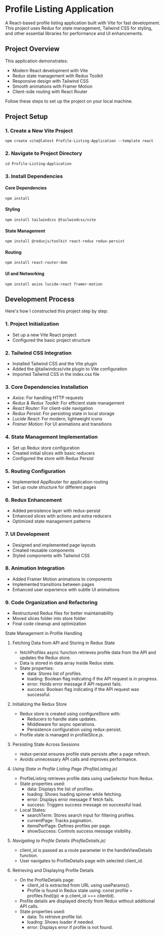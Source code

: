 # Profile Listing Application

A React-based profile listing application built with Vite for fast development. This project uses Redux for state management, Tailwind CSS for styling, and other essential libraries for performance and UI enhancements.

## Project Overview

This application demonstrates:
- Modern React development with Vite
- Redux state management with Redux Toolkit
- Responsive design with Tailwind CSS
- Smooth animations with Framer Motion
- Client-side routing with React Router


Follow these steps to set up the project on your local machine.  

## Project Setup  

### 1. Create a New Vite Project  
```
npm create vite@latest Profile-Listing-Application --template react
```

### 2. Navigate to Project Directory  
```
cd Profile-Listing-Application
```

### 3. Install Dependencies  

#### Core Dependencies  
```
npm install
```

#### Styling  
```
npm install tailwindcss @tailwindcss/vite
```

#### State Management  
```
npm install @reduxjs/toolkit react-redux redux-persist
```

#### Routing  
```
npm install react-router-dom
```

#### UI and Networking  


```
npm install axios lucide-react framer-motion

```

## Development Process

Here's how I constructed this project step by step:

### 1. Project Initialization
- Set up a new Vite React project
- Configured the basic project structure

### 2. Tailwind CSS Integration
- Installed Tailwind CSS and the Vite plugin
- Added the @tailwindcss/vite plugin to Vite configuration
- Imported Tailwind CSS in the index.css file

### 3. Core Dependencies Installation
- *Axios*: For handling HTTP requests
- *Redux & Redux Toolkit*: For efficient state management
- *React Router*: For client-side navigation
- *Redux Persist*: For persisting state in local storage
- *Lucide React*: For modern, lightweight icons
- *Framer Motion*: For UI animations and transitions

### 4. State Management Implementation
- Set up Redux store configuration
- Created initial slices with basic reducers
- Configured the store with Redux Persist

### 5. Routing Configuration
- Implemented AppRouter for application routing
- Set up route structure for different pages

### 6. Redux Enhancement
- Added persistence layer with redux-persist
- Enhanced slices with actions and extra reducers
- Optimized state management patterns

### 7. UI Development
- Designed and implemented page layouts
- Created reusable components
- Styled components with Tailwind CSS

### 8. Animation Integration
- Added Framer Motion animations to components
- Implemented transitions between pages
- Enhanced user experience with subtle UI animations

### 9. Code Organization and Refactoring
- Restructured Redux files for better maintainability
- Moved slices folder into store folder
- Final code cleanup and optimization

State Management in Profile Handling

1. Fetching Data from API and Storing in Redux State

   - fetchProfiles async function retrieves profile data from the API and updates the Redux store.
   - Data is stored in data array inside Redux state.
   - State properties:
     - data: Stores list of profiles.
     - loading: Boolean flag indicating if the API request is in progress.
     - error: Holds error message if API request fails.
     - success: Boolean flag indicating if the API request was successful.

2. Initializing the Redux Store

   - Redux store is created using configureStore with:
     - Reducers to handle state updates.
     - Middleware for async operations.
     - Persistence configuration using redux-persist.
   - Profile state is managed in profileSlice.js.

3. Persisting State Across Sessions

   - redux-persist ensures profile state persists after a page refresh.
   - Avoids unnecessary API calls and improves performance.

4. _Using State in Profile Listing Page (ProfileListing.js)_

   - ProfileListing retrieves profile data using useSelector from Redux.
   - State properties used:
     - data: Displays the list of profiles.
     - loading: Shows loading spinner while fetching.
     - error: Displays error message if fetch fails.
     - success: Triggers success message on successful load.
   - Local States:
     - searchTerm: Stores search input for filtering profiles.
     - currentPage: Tracks pagination.
     - itemsPerPage: Defines profiles per page.
     - showSuccess: Controls success message visibility.

5. _Navigating to Profile Details (ProfileDetails.js)_

   - client_id is passed as a route parameter in the handleViewDetails function.
   - User navigates to ProfileDetails page with selected client_id.

6. Retrieving and Displaying Profile Details
   - On the ProfileDetails page:
     - client_id is extracted from URL using useParams().
     - Profile is found in Redux state using: const profile = profiles.find((p) => p.client_id === clientId).
   - Profile details are displayed directly from Redux without additional API calls.
   - State properties used:
     - data: To retrieve profile list.
     - loading: Shows loader if needed.
     - error: Displays error if profile is not found.
